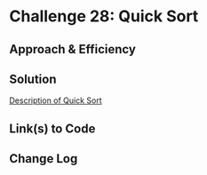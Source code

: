 # Challenge 28: Quick Sort


## Approach & Efficiency


## Solution

[Description of Quick Sort](Blog.md)

## Link(s) to Code


## Change Log
